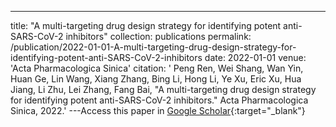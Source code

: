 ---
title: "A multi-targeting drug design strategy for identifying potent anti-SARS-CoV-2 inhibitors"
collection: publications
permalink: /publication/2022-01-01-A-multi-targeting-drug-design-strategy-for-identifying-potent-anti-SARS-CoV-2-inhibitors
date: 2022-01-01
venue: 'Acta Pharmacologica Sinica'
citation: ' Peng Ren,  Wei Shang,  Wan Yin,  Huan Ge,  Lin Wang,  Xiang Zhang,  Bing Li,  Hong Li,  Ye Xu,  Eric Xu,  Hua Jiang,  Li Zhu,  Lei Zhang,  Fang Bai, &quot;A multi-targeting drug design strategy for identifying potent anti-SARS-CoV-2 inhibitors.&quot; Acta Pharmacologica Sinica, 2022.'
---Access this paper in [Google Scholar](https://scholar.google.com/scholar?q=A+multi+targeting+drug+design+strategy+for+identifying+potent+anti+SARS+CoV+2+inhibitors){:target="_blank"}
